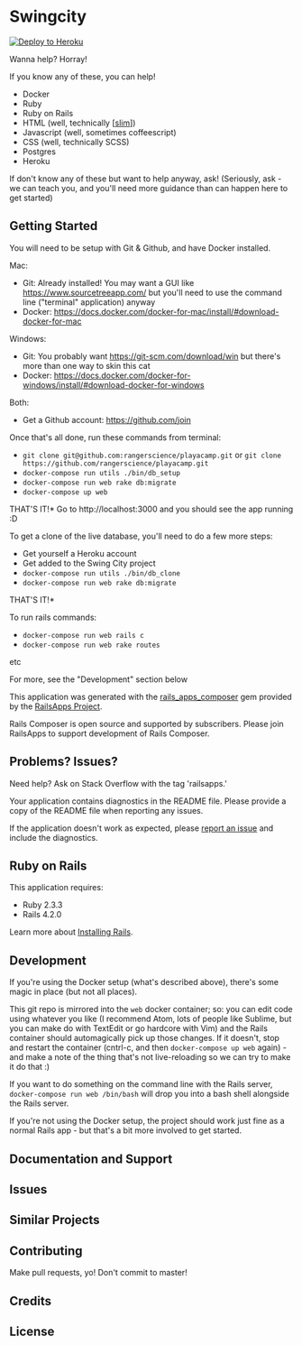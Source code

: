 Swingcity
================

[![Deploy to Heroku](https://www.herokucdn.com/deploy/button.png)](https://heroku.com/deploy)

Wanna help? Horray!

If you know any of these, you can help!

- Docker
- Ruby
- Ruby on Rails
- HTML (well, technically [[slim](http://slim-lang.com/)])
- Javascript (well, sometimes coffeescript)
- CSS (well, technically SCSS)
- Postgres
- Heroku

If don't know any of these but want to help anyway, ask! (Seriously, ask - we can teach you, and you'll need more guidance than can happen here to get started)

Getting Started
---------------

You will need to be setup with Git & Github, and have Docker installed.

Mac:
- Git: Already installed! You may want a GUI like https://www.sourcetreeapp.com/ but you'll need to use the command line ("terminal" application) anyway
- Docker: https://docs.docker.com/docker-for-mac/install/#download-docker-for-mac

Windows:
- Git: You probably want https://git-scm.com/download/win but there's more than one way to skin this cat
- Docker: https://docs.docker.com/docker-for-windows/install/#download-docker-for-windows

Both:
- Get a Github account: https://github.com/join

Once that's all done, run these commands from terminal:
- `git clone git@github.com:rangerscience/playacamp.git` or `git clone https://github.com/rangerscience/playacamp.git`
- `docker-compose run utils ./bin/db_setup`
- `docker-compose run web rake db:migrate`
- `docker-compose up web`

THAT'S IT!* Go to http://localhost:3000 and you should see the app running :D

To get a clone of the live database, you'll need to do a few more steps:

- Get yourself a Heroku account
- Get added to the Swing City project
- `docker-compose run utils ./bin/db_clone`
- `docker-compose run web rake db:migrate`

THAT'S IT!*

To run rails commands:

- `docker-compose run web rails c`
- `docker-compose run web rake routes`

etc

For more, see the "Development" section below

This application was generated with the [rails_apps_composer](https://github.com/RailsApps/rails_apps_composer) gem
provided by the [RailsApps Project](http://railsapps.github.io/).

Rails Composer is open source and supported by subscribers. Please join RailsApps to support development of Rails Composer.

Problems? Issues?
-----------

Need help? Ask on Stack Overflow with the tag 'railsapps.'

Your application contains diagnostics in the README file. Please provide a copy of the README file when reporting any issues.

If the application doesn't work as expected, please [report an issue](https://github.com/RailsApps/rails_apps_composer/issues)
and include the diagnostics.

Ruby on Rails
-------------

This application requires:

- Ruby 2.3.3
- Rails 4.2.0

Learn more about [Installing Rails](http://railsapps.github.io/installing-rails.html).

Development
-----------

If you're using the Docker setup (what's described above), there's some magic in place (but not all places).

This git repo is mirrored into the `web` docker container; so: you can edit code using whatever you like (I recommend Atom, lots of people like Sublime, but you can make do with TextEdit or go hardcore with Vim) and the Rails container should automagically pick up those changes. If it doesn't, stop and restart the container (cntrl-c, and then `docker-compose up web` again) - and make a note of the thing that's not live-reloading so we can try to make it do that :)

If you want to do something on the command line with the Rails server, `docker-compose run web /bin/bash` will drop you into a bash shell alongside the Rails server.

If you're not using the Docker setup, the project should work just fine as a normal Rails app - but that's a bit more involved to get started.

Documentation and Support
-------------------------

Issues
-------------

Similar Projects
----------------

Contributing
------------

Make pull requests, yo! Don't commit to master!

Credits
-------

License
-------
